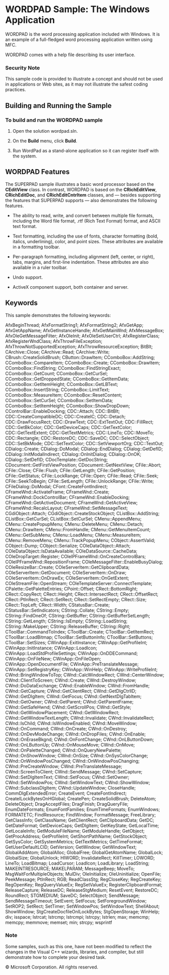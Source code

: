 # WORDPAD Sample: The Windows Application

WORDPAD is the word processing application included with Windows. It is an example of a full-fledged word processing application written using MFC.

WORDPAD comes with a help file describing its user interface.

### Security Note
This sample code is provided to illustrate a concept and should not be used in applications or Web sites, as it may not illustrate the safest coding practices.

## Building and Running the Sample

### To build and run the WORDPAD sample

1. Open the solution wordpad.sln.

2. On the **Build** menu, click **Build**.

3. Run WordPad as a stand-alone application so it can register itself with the system.

## WORDPAD Features

The SUPERPAD sample illustrates a basic word processor based on the **CEditView** class. In contrast, WORDPAD is based on the **CRichEditView**, **CRichEditDoc**, and **CRichEditCntrItem** classes, and — besides supporting the features that SUPERPAD supports — also demonstrates the following features.

* The ability to read, write, and convert between multiple file formats, including the Word file format, .rtf (Rich Text Format) format, and ASCII text format.

* Text formatting, including the use of fonts, character formatting (bold, italics, underlining), color, and point sizes. These attributes are available in a formatting toolbar.

* Per-paragraph formatting, including alignment (left, center, or right), tabs, margins, and first-line indentation. These attributes are also available in a ruler toolbar.

* Undo support.

* ActiveX component support, both container and server.

## Keywords

This sample demonstrates the following keywords:

AfxBeginThread; AfxFormatString1; AfxFormatString2; AfxGetApp; AfxGetAppName; AfxGetInstanceHandle; AfxGetMainWnd; AfxMessageBox; AfxOleGetMessageFilter; AfxOleInit; AfxOleSetUserCtrl; AfxRegisterClass; AfxRegisterWndClass; AfxThrowFileException; AfxThrowNotSupportedException; AfxThrowResourceException; BitBlt; CArchive::Close; CArchive::Read; CArchive::Write; CBrush::CreateSolidBrush; CButton::DrawItem; CComboBox::AddString; CComboBox::CompareItem; CComboBox::Create; CComboBox::DrawItem; CComboBox::FindString; CComboBox::FindStringExact; CComboBox::GetCount; CComboBox::GetCurSel; CComboBox::GetDroppedState; CComboBox::GetItemData; CComboBox::GetItemHeight; CComboBox::GetLBText; CComboBox::InsertString; CComboBox::LimitText; CComboBox::MeasureItem; CComboBox::ResetContent; CComboBox::SetCurSel; CComboBox::SetItemData; CComboBox::SetItemHeight; CComboBox::ShowDropDown; CControlBar::EnableDocking; CDC::Attach; CDC::BitBlt; CDC::CreateCompatibleDC; CDC::CreateIC; CDC::Detach; CDC::DrawFocusRect; CDC::DrawText; CDC::ExtTextOut; CDC::FillRect; CDC::GetBkColor; CDC::GetDeviceCaps; CDC::GetTextColor; CDC::GetTextExtent; CDC::GetTextMetrics; CDC::LineTo; CDC::MoveTo; CDC::Rectangle; CDC::RestoreDC; CDC::SaveDC; CDC::SelectObject; CDC::SetBkMode; CDC::SetTextColor; CDC::SetViewportOrg; CDC::TextOut; CDialog::Create; CDialog::DoModal; CDialog::EndDialog; CDialog::GetDefID; CDialog::InitModalIndirect; CDialog::OnInitDialog; CDialog::OnOK; CDialog::SetDefID; CDocTemplate::GetDocString; CDocument::GetFirstViewPosition; CDocument::GetNextView; CFile::Abort; CFile::Close; CFile::Flush; CFile::GetLength; CFile::GetPosition; CFile::GetStatus; CFile::LockRange; CFile::Open; CFile::Read; CFile::Seek; CFile::SeekToBegin; CFile::SetLength; CFile::UnlockRange; CFile::Write; CFileDialog::DoModal; CFont::CreateFontIndirect; CFrameWnd::ActivateFrame; CFrameWnd::Create; CFrameWnd::DockControlBar; CFrameWnd::EnableDocking; CFrameWnd::GetActiveDocument; CFrameWnd::GetActiveView; CFrameWnd::RecalcLayout; CFrameWnd::SetMessageText; CGdiObject::Attach; CGdiObject::CreateStockObject; CListBox::AddString; CListBox::GetCurSel; CListBox::SetCurSel; CMenu::AppendMenu; CMenu::CreatePopupMenu; CMenu::DeleteMenu; CMenu::Detach; CMenu::DrawItem; CMenu::FromHandle; CMenu::GetMenuItemCount; CMenu::GetSubMenu; CMenu::LoadMenu; CMenu::MeasureItem; CMenu::RemoveMenu; CMenu::TrackPopupMenu; CObject::AssertValid; CObject::Dump; CObject::Serialize; COleDataObject::Attach; COleDataObject::IsDataAvailable; COleDataSource::CacheData; COleDropTarget::Register; COleIPFrameWnd::OnCreateControlBars; COleIPFrameWnd::RepositionFrame; COleMessageFilter::EnableBusyDialog; COleResizeBar::Create; COleServerItem::GetClipboardData; COleServerItem::GetDocument; COleServerItem::OnDraw; COleServerItem::OnDrawEx; COleServerItem::OnGetExtent; COleStreamFile::OpenStream; COleTemplateServer::ConnectTemplate; CPalette::GetPaletteEntries; CPoint::Offset; CRect::BottomRight; CRect::CopyRect; CRect::Height; CRect::IntersectRect; CRect::OffsetRect; CRect::PtInRect; CRect::SetRect; CRect::SetRectEmpty; CRect::Size; CRect::TopLeft; CRect::Width; CStatusBar::Create; CStatusBar::SetIndicators; CString::Collate; CString::Empty; CString::FindOneOf; CString::GetBuffer; CString::GetBufferSetLength; CString::GetLength; CString::IsEmpty; CString::LoadString; CString::MakeUpper; CString::ReleaseBuffer; CString::Right; CToolBar::CommandToIndex; CToolBar::Create; CToolBar::GetItemRect; CToolBar::LoadBitmap; CToolBar::SetButtonInfo; CToolBar::SetButtons; CToolBar::SetSizes; CWinApp::ExitInstance; CWinApp::GetProfileInt; CWinApp::InitInstance; CWinApp::LoadIcon; CWinApp::LoadStdProfileSettings; CWinApp::OnDDECommand; CWinApp::OnFileNew; CWinApp::OnFileOpen; CWinApp::OpenDocumentFile; CWinApp::PreTranslateMessage; CWinApp::SetRegistryKey; CWinApp::WinHelp; CWinApp::WriteProfileInt; CWnd::BringWindowToTop; CWnd::CalcWindowRect; CWnd::CenterWindow; CWnd::ClientToScreen; CWnd::Create; CWnd::DestroyWindow; CWnd::DoDataExchange; CWnd::EnableWindow; CWnd::FromHandle; CWnd::GetCapture; CWnd::GetClientRect; CWnd::GetDlgCtrlID; CWnd::GetDlgItem; CWnd::GetFocus; CWnd::GetNextDlgTabItem; CWnd::GetOwner; CWnd::GetParent; CWnd::GetParentFrame; CWnd::GetSafeHwnd; CWnd::GetScrollPos; CWnd::GetStyle; CWnd::GetWindowPlacement; CWnd::GetWindowRect; CWnd::GetWindowTextLength; CWnd::Invalidate; CWnd::InvalidateRect; CWnd::IsChild; CWnd::IsWindowEnabled; CWnd::MoveWindow; CWnd::OnCommand; CWnd::OnCreate; CWnd::OnDestroy; CWnd::OnDevModeChange; CWnd::OnDropFiles; CWnd::OnEnable; CWnd::OnEraseBkgnd; CWnd::OnFontChange; CWnd::OnLButtonDown; CWnd::OnLButtonUp; CWnd::OnMouseMove; CWnd::OnMove; CWnd::OnPaletteChanged; CWnd::OnQueryNewPalette; CWnd::OnShowWindow; CWnd::OnSize; CWnd::OnSysColorChange; CWnd::OnWindowPosChanged; CWnd::OnWindowPosChanging; CWnd::PreCreateWindow; CWnd::PreTranslateMessage; CWnd::ScreenToClient; CWnd::SendMessage; CWnd::SetCapture; CWnd::SetDlgItemText; CWnd::SetFocus; CWnd::SetOwner; CWnd::SetWindowPos; CWnd::SetWindowText; CWnd::ShowWindow; CWnd::SubclassDlgItem; CWnd::UpdateWindow; CloseHandle; CommDlgExtendedError; CreateEvent; CreateFontIndirect; CreateILockBytesOnHGlobal; CreatePen; CreateSolidBrush; DeleteAtom; DeleteObject; DragAcceptFiles; DragFinish; DragQueryFile; EnumDateFormats; EnumFontFamilies; EnumTimeFormats; EnumWindows; FORMATETC; FindResource; FindWindow; FormatMessage; FreeLibrary; GetClassInfo; GetClassName; GetClientRect; GetClipboardData; GetDC; GetDateFormat; GetDeviceCaps; GetDlgItem; GetKeyState; GetLocalTime; GetLocaleInfo; GetModuleFileName; GetModuleHandle; GetObject; GetProcAddress; GetProfileInt; GetShortPathName; GetStockObject; GetSysColor; GetSystemMetrics; GetTextMetrics; GetTimeFormat; GetUserDefaultLCID; GetVersion; GetWindow; GetWindowText; GlobalAddAtom; GlobalAlloc; GlobalFree; GlobalGetAtomName; GlobalLock; GlobalSize; GlobalUnlock; HIWORD; InvalidateRect; KillTimer; LOWORD; LineTo; LoadBitmap; LoadCursor; LoadIcon; LoadLibrary; LoadString; MAKEINTRESOURCE; MAKELPARAM; MessageBeep; MoveTo; MsgWaitForMultipleObjects; MulDiv; OleInitialize; OleUninitialize; OpenFile; PeekMessage; PtInRect; RGB; ReadClassStg; RegCloseKey; RegCreateKey; RegOpenKey; RegQueryValueEx; RegSetValueEx; RegisterClipboardFormat; ReleaseCapture; ReleaseDC; ReleaseStgMedium; ResetEvent; RestoreDC; RoundRect; STGMEDIUM; SaveDC; SelectObject; SendMessage; SendMessageTimeout; SetEvent; SetFocus; SetForegroundWindow; SetROP2; SetRect; SetTimer; SetWindowPos; SetWindowText; ShellAbout; ShowWindow; StgCreateDocfileOnILockBytes; StgOpenStorage; WinHelp; div; isspace; lstrcat; lstrcmp; lstrcmpi; lstrcpy; lstrlen; max; memcmp; memcpy; memmove; memset; min; strcpy; wsprintf 

### Note
Some samples, such as this one, have not been modified to reflect the changes in the Visual C++ wizards, libraries, and compiler, but still demonstrate how to complete your desired task.

© Microsoft Corporation. All rights reserved.